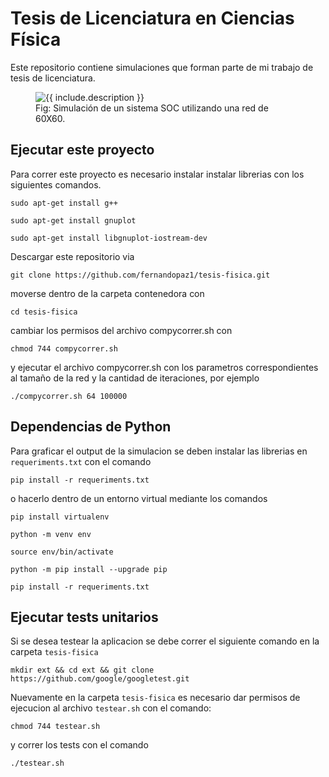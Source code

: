 # Tesis de Licenciatura en Ciencias Física

Este repositorio contiene simulaciones que forman parte de mi trabajo de tesis de licenciatura.

<figure class="image">
  <img src="https://user-images.githubusercontent.com/26823588/131282034-7a24f05a-b8c4-494f-8c8d-97ecefd94f5d.png" alt="{{ include.description }}">
  <figcaption>Fig: Simulación de un sistema SOC utilizando una red de 60X60.</figcaption>
</figure>

## Ejecutar este proyecto

Para correr este proyecto es necesario instalar instalar librerias con los siguientes comandos.

`sudo apt-get install g++`

`sudo apt-get install gnuplot`

`sudo apt-get install libgnuplot-iostream-dev`

Descargar este repositorio via

`git clone https://github.com/fernandopaz1/tesis-fisica.git`

moverse dentro de la carpeta contenedora con

`cd tesis-fisica`

cambiar los permisos del archivo compycorrer.sh con

`chmod 744 compycorrer.sh`

y ejecutar el archivo compycorrer.sh con los parametros correspondientes al tamaño de la red y la cantidad de iteraciones, por ejemplo

`./compycorrer.sh 64 100000`

## Dependencias de Python

Para graficar el output de la simulacion se deben instalar las librerias en `requeriments.txt` con el comando

`pip install -r requeriments.txt`

o hacerlo dentro de un entorno virtual mediante los comandos

`pip install virtualenv`

`python -m venv env`

`source env/bin/activate`

`python -m pip install --upgrade pip `

`pip install -r requeriments.txt`

## Ejecutar tests unitarios

Si se desea testear la aplicacion se debe correr el siguiente comando en la carpeta `tesis-fisica`

`mkdir ext && cd ext && git clone https://github.com/google/googletest.git`

Nuevamente en la carpeta `tesis-fisica` es necesario dar permisos de ejecucion al archivo `testear.sh` con el comando:

`chmod 744 testear.sh`

y correr los tests con el comando

`./testear.sh`
